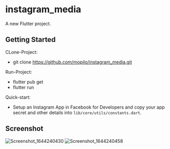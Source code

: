 # instagram_media

A new Flutter project.

## Getting Started

CLone-Project: 
- git clone https://github.com/mopilo/instagram_media.git 

Run-Project:
- flutter pub get
- flutter run


Quick-start:
- Setup an Instagram App in Facebook for Developers and copy your app secret and other details into `lib/core/utils/constants.dart`. 


## Screenshot

![Screenshot_1644240430](https://user-images.githubusercontent.com/7842458/152798591-01e583af-24f4-4a1b-bc9f-efebc4023da4.png)
![Screenshot_1644240458](https://user-images.githubusercontent.com/7842458/152798602-7d0f0129-93c0-4103-8b8a-9dff3eea607e.png)
